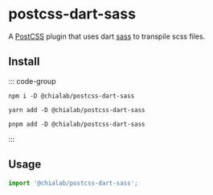 # postcss-dart-sass

A [PostCSS](https://postcss.org/) plugin that uses dart [sass](https://sass-lang.com/) to transpile scss files.

## Install

::: code-group

```sh[npm]
npm i -D @chialab/postcss-dart-sass
```

```sh[yarn]
yarn add -D @chialab/postcss-dart-sass
```

```sh[pnpm]
pnpm add -D @chialab/postcss-dart-sass
```

:::

## Usage

```ts
import '@chialab/postcss-dart-sass';
```

